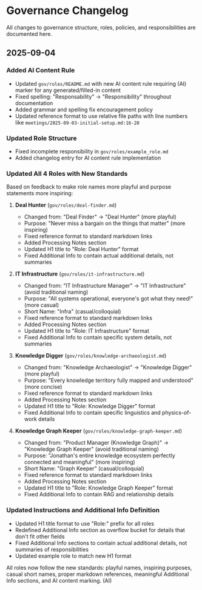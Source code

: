 # Governance Changelog

All changes to governance structure, roles, policies, and responsibilities are documented here.

## 2025-09-04

### Added AI Content Rule
- Updated `gov/roles/README.md` with new AI content rule requiring (AI) marker for any generated/filled-in content
- Fixed spelling: "Responsability" → "Responsibility" throughout documentation
- Added grammar and spelling fix encouragement policy
- Updated reference format to use relative file paths with line numbers like `meetings/2025-09-03-initial-setup.md:16-20`

### Updated Role Structure
- Fixed incomplete responsibility in `gov/roles/example_role.md`
- Added changelog entry for AI content rule implementation

### Updated All 4 Roles with New Standards
Based on feedback to make role names more playful and purpose statements more inspiring:

1. **Deal Hunter** (`gov/roles/deal-finder.md`)
   - Changed from: "Deal Finder" → "Deal Hunter" (more playful)
   - Purpose: "Never miss a bargain on the things that matter" (more inspiring)
   - Fixed reference format to standard markdown links
   - Added Processing Notes section
   - Updated H1 title to "Role: Deal Hunter" format
   - Fixed Additional Info to contain actual additional details, not summaries

2. **IT Infrastructure** (`gov/roles/it-infrastructure.md`)
   - Changed from: "IT Infrastructure Manager" → "IT Infrastructure" (avoid traditional naming)
   - Purpose: "All systems operational, everyone's got what they need!" (more casual)
   - Short Name: "Infra" (casual/colloquial)
   - Fixed reference format to standard markdown links
   - Added Processing Notes section
   - Updated H1 title to "Role: IT Infrastructure" format
   - Fixed Additional Info to contain specific system details, not summaries

3. **Knowledge Digger** (`gov/roles/knowledge-archaeologist.md`)
   - Changed from: "Knowledge Archaeologist" → "Knowledge Digger" (more playful)
   - Purpose: "Every knowledge territory fully mapped and understood" (more concise)
   - Fixed reference format to standard markdown links
   - Added Processing Notes section
   - Updated H1 title to "Role: Knowledge Digger" format
   - Fixed Additional Info to contain specific linguistics and physics-of-work details

4. **Knowledge Graph Keeper** (`gov/roles/knowledge-graph-keeper.md`)
   - Changed from: "Product Manager (Knowledge Graph)" → "Knowledge Graph Keeper" (avoid traditional naming)
   - Purpose: "Jonathan's entire knowledge ecosystem perfectly connected and meaningful" (more inspiring)
   - Short Name: "Graph Keeper" (casual/colloquial)
   - Fixed reference format to standard markdown links
   - Added Processing Notes section
   - Updated H1 title to "Role: Knowledge Graph Keeper" format
   - Fixed Additional Info to contain RAG and relationship details

### Updated Instructions and Additional Info Definition
- Updated H1 title format to use "Role:" prefix for all roles
- Redefined Additional Info section as overflow bucket for details that don't fit other fields
- Fixed Additional Info sections to contain actual additional details, not summaries of responsibilities
- Updated example role to match new H1 format

All roles now follow the new standards: playful names, inspiring purposes, casual short names, proper markdown references, meaningful Additional Info sections, and AI content marking. (AI)